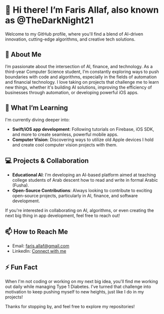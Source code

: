 # 👋 Hi there! I’m Faris Allaf, also known as @TheDarkNight21

Welcome to my GitHub profile, where you'll find a blend of AI-driven innovation, cutting-edge algorithms, and creative tech solutions.

## 👀 About Me
I’m passionate about the intersection of AI, finance, and technology. As a third-year Computer Science student, I’m constantly exploring ways to push boundaries with code and algorithms, especially in the fields of automation and financial technology. I love taking on projects that challenge me to learn new things, whether it's building AI solutions, improving the efficiency of businesses through automation, or developing powerful iOS apps.

## 🌱 What I’m Learning
I'm currently diving deeper into:
- **Swift/iOS app development**: Following tutorials on Firebase, iOS SDK, and more to create seamless, powerful mobile apps.
- **Computer Vision**: Discovering ways to utilize old Apple devices I hold and create cool computer vision projects with them.

## 💻 Projects & Collaboration
- **Educational AI**: I'm developing an AI-based platform aimed at teaching college students of Arab descent how to read and write in formal Arabic (Fusha).
- **Open-Source Contributions**: Always looking to contribute to exciting open-source projects, particularly in AI, finance, and software development.

If you're interested in collaborating on AI, algorithms, or even creating the next big thing in app development, feel free to reach out!

## 📫 How to Reach Me
- Email: faris.allaf@gmail.com
- LinkedIn: [Connect with me](https://www.linkedin.com/in/faris-allaf)

## ⚡ Fun Fact
When I'm not coding or working on my next big idea, you'll find me working out daily while managing Type 1 Diabetes. I’ve turned that challenge into motivation to keep pushing myself to new heights, just like I do in my projects!

Thanks for stopping by, and feel free to explore my repositories!

<!---
TheDarkNight21/TheDarkNight21 is a ✨ special ✨ repository because its `README.md` (this file) appears on your GitHub profile.
You can click the Preview link to take a look at your changes.
--->
